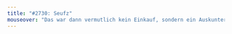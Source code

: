 ```yaml
---
title: "#2730: Seufz"
mouseover: "Das war dann vermutlich kein Einkauf, sondern ein Auskunter."
---
```


